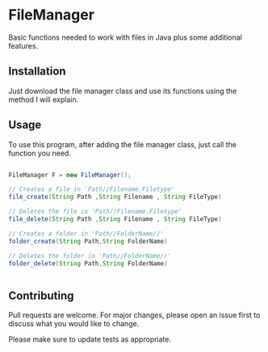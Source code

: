 # FileManager

Basic functions needed to work with files in Java plus some additional features.

## Installation

Just download the file manager class and use its functions using the method I will explain.


## Usage
To use this program, after adding the file manager class, just call the function you need.
```Java

FileManager F = new FileManager();

// Creates a file in 'Path//Filename.Filetype' 
file_create(String Path ,String Filename , String FileType)

// Deletes the file in 'Path//Filename.Filetype' 
file_delete(String Path ,String Filename , String FileType)

// Creates a folder in 'Path//FolderName//' 
folder_create(String Path,String FolderName)

// Deletes the folder in 'Path//FolderName//'
folder_delete(String Path,String FolderName)



```



## Contributing

Pull requests are welcome. For major changes, please open an issue first
to discuss what you would like to change.

Please make sure to update tests as appropriate.
